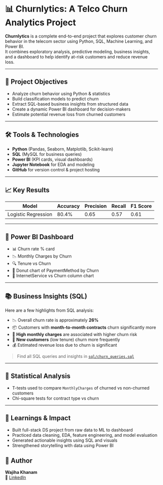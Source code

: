 # 📊 Churnlytics: A Telco Churn Analytics Project

**Churnlytics** is a complete end-to-end project that explores customer churn behavior in the telecom sector using Python, SQL, Machine Learning, and Power BI.  
It combines exploratory analysis, predictive modeling, business insights, and a dashboard to help identify at-risk customers and reduce revenue loss.

---

## 🚀 Project Objectives

- Analyze churn behavior using Python & statistics
- Build classification models to predict churn
- Extract SQL-based business insights from structured data
- Create a dynamic Power BI dashboard for decision-makers
- Estimate potential revenue loss from churned customers

---

## 🛠️ Tools & Technologies

- **Python** (Pandas, Seaborn, Matplotlib, Scikit-learn)
- **SQL** (MySQL for business queries)
- **Power BI** (KPI cards, visual dashboards)
- **Jupyter Notebook** for EDA and modeling
- **GitHub** for version control & project hosting

---

## 📈 Key Results

| Model               | Accuracy | Precision | Recall | F1 Score |
|---------------------|----------|-----------|--------|----------|
| Logistic Regression | 80.4%    | 0.65      | 0.57   | 0.61     |


---

## 📌 Power BI Dashboard

- 📊 Churn rate % card
- 📉 Monthly Charges by Churn
- 🔍 Tenure vs Churn
- 🍩 Donut chart of PaymentMethod by Churn
- 📶 InternetService vs Churn column chart

---

## 📚 Business Insights (SQL)

Here are a few highlights from SQL analysis:

- 📉 Overall churn rate is approximately **26%**
- 📦 Customers with **month-to-month contracts** churn significantly more
- 💸 **High monthly charges** are associated with higher churn risk
- 👥 **New customers** (low tenure) churn more frequently
- 💰 Estimated revenue loss due to churn is significant

> Find all SQL queries and insights in [`sql/churn_queries.sql`](sql/churn_queries.sql)

---

## 🧪 Statistical Analysis

- T-tests used to compare `MonthlyCharges` of churned vs non-churned customers
- Chi-square tests for contract type vs churn

---

## 🧠 Learnings & Impact

- Built full-stack DS project from raw data to ML to dashboard
- Practiced data cleaning, EDA, feature engineering, and model evaluation
- Generated actionable insights using SQL and visuals
- Strengthened storytelling with data using Power BI



## 👤 Author

**Wajiha Khanam**  
🔗 [LinkedIn](https://www.linkedin.com/in/wajiha-khanam)
